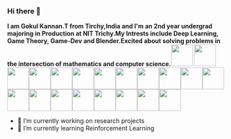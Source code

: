 ### Hi there 👋

<b>I am Gokul Kannan.T from Tirchy,India and I'm an 2nd year undergrad majoring in Production at NIT Trichy.My Intrests include Deep Learning, Game Theory, Game-Dev and   Blender.Excited about solving problems in the intersection of mathematics and computer science.</b><img src="https://octodex.github.com/images/daftpunktocat-guy.gif" width="50" height="50"> <img src="https://octodex.github.com/images/daftpunktocat-guy.gif" width="50" height="50"><img src="https://octodex.github.com/images/daftpunktocat-guy.gif" width="50" height="50"><img src="https://octodex.github.com/images/daftpunktocat-guy.gif" width="50" height="50"><img src="https://octodex.github.com/images/daftpunktocat-guy.gif" width="50" height="50"><img src="https://octodex.github.com/images/daftpunktocat-guy.gif" width="50" height="50"><img src="https://octodex.github.com/images/daftpunktocat-guy.gif" width="50" height="50"><img src="https://octodex.github.com/images/daftpunktocat-guy.gif" width="50" height="50"><img src="https://octodex.github.com/images/daftpunktocat-guy.gif" width="50" height="50"><img src="https://octodex.github.com/images/daftpunktocat-guy.gif" width="50" height="50"><img src="https://octodex.github.com/images/daftpunktocat-guy.gif" width="50" height="50"><img src="https://octodex.github.com/images/daftpunktocat-guy.gif" width="50" height="50"><img src="https://octodex.github.com/images/daftpunktocat-guy.gif" width="50" height="50"><img src="https://octodex.github.com/images/daftpunktocat-guy.gif" width="50" height="50"><img src="https://octodex.github.com/images/daftpunktocat-guy.gif" width="50" height="50"><img src="https://octodex.github.com/images/daftpunktocat-guy.gif" width="50" height="50"><img src="https://octodex.github.com/images/daftpunktocat-guy.gif" width="50" height="50"><img src="https://octodex.github.com/images/daftpunktocat-guy.gif" width="50" height="50"><img src="https://octodex.github.com/images/daftpunktocat-guy.gif" width="50" height="50"><img src="https://octodex.github.com/images/daftpunktocat-guy.gif" width="50" height="50">

- 🔭 I’m currently working on research projects
- 🌱 I’m currently learning Reinforcement Learning
<!--
**g0kul6/g0kul6** is a ✨ _special_ ✨ repository because its `README.md` (this file) appears on your GitHub profile.

Here are some ideas to get you started:

🔭 I’m currently working:on research projects
🌱 I’m currently learning Reinforcement Learning
- 👯 I’m looking to collaborate on ...
- 🤔 I’m looking for help with ...
- 💬 Ask me about
- 📫 How to reach me: ...
- 😄 Pronouns: ...
- ⚡ Fun fact: ...
-->
